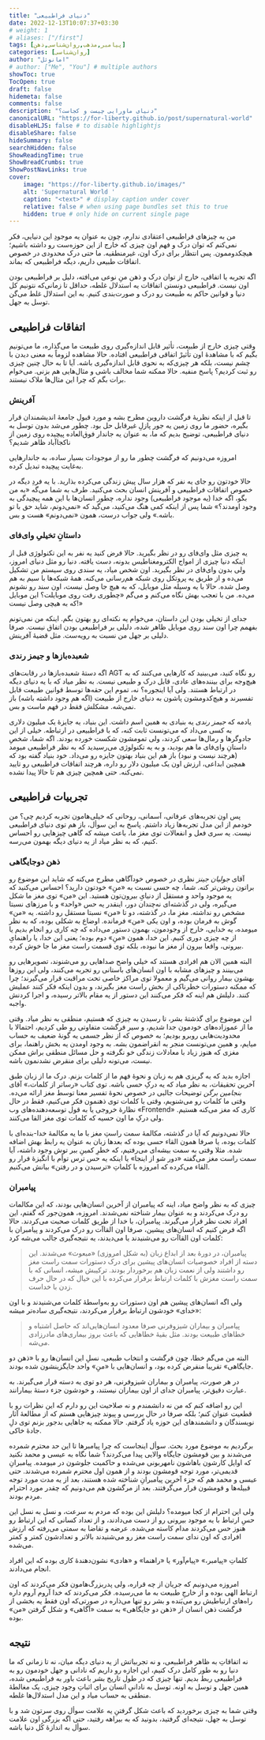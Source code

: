 ```yaml
---
title: "دنیای فراطبیعی"
date: 2022-12-13T10:07:37+03:30
# weight: 1
# aliases: ["/first"]
tags: [پیامبر,مذهب,روان‌شناسی,ذهن]
categories: [روان‌شناسی]
author: "امانوئل"
# author: ["Me", "You"] # multiple authors
showToc: true
TocOpen: true
draft: false
hidemeta: false
comments: false
description: "دنیای ماورایی چیست و کجاست؟"
canonicalURL: "https://for-liberty.github.io/post/supernatural-world"
disableHLJS: false # to disable highlightjs
disableShare: false
hideSummary: false
searchHidden: false
ShowReadingTime: true
ShowBreadCrumbs: true
ShowPostNavLinks: true
cover:
    image: "https://for-liberty.github.io/images/" 
    alt: 'Supernatural World '
    caption: "<text>" # display caption under cover
    relative: false # when using page bundles set this to true
    hidden: true # only hide on current single page
---
```




من به چیزهای فراطبیعی اعتقادی ندارم، چون به عنوان یه موجودِ این دنیایی، فکر نمی‌کنم که توان درک و فهم اون چیزی که خارج از این حوزه‌ست رو داشته باشیم؛ هیچکدوممون. پس انتظار برای درک اون، غیرمنطقیه. ما حتی درک محدودی در خصوص اتفاقات طبیعی داریم، دیگه فراطبیعی که بماند. 

اگه تجربه یا اتفاقی، خارج از توان درک و ذهن منِ نوعی می‌افته، دلیل بر فراطبیعی بودن اون نیست. فراطبیعی دونستن اتفاقات یه استدلال غلطه، حداقل تا زمانی‌که نتونیم کل دنیا و قوانین حاکم به طبیعت رو درک و صورت‌بندی کنیم. به این استدلال غلط می‌گن توسل به جهل.

## اتفاقات فراطبیعی
وقتی چیزی خارج از طبیعت، تأثیر قابل اندازه‌گیری روی طبیعت ما می‌گذاره، ما می‌تونیم بگیم که با مشاهدهٔ اون تأثیرْ اتفاقی فراطبیعی افتاده. حالا مشاهده لزوماً به معنی دیدن با چشم نیست، بلکه هر چیزی‌که به نحوی قابل اندازه‌گیری باشه. آیا تا به حال چنین چیزی رو ثبت کردیم؟ پاسخ منفیه. حالا ممکنه شما مخالف باشی و مثال‌هایی هم بزنی. می‌خوام برات بگم که چرا این مثال‌ها ملاک نیستند.

### آفرینش
تا قبل از اینکه نظریهٔ فرگشت داروین مطرح بشه و مورد قبول جامعهٔ اندیشمندان قرار بگیره، حضور ما روی زمین یه جور پازلِ غیرقابل حل بود. چطور می‌شد بدون توسل به دنیای فراطبیعی، توضیح بدیم که ما، به عنوان یه جاندار فوق‌العاده پیچیده روی زمین از ناکجاآباد ظاهر شدیم؟ 

امروزه می‌دونیم که فرگشت چطور ما رو از موجودات بسیار ساده، به جاندارهایی به‌غایت پیچیده تبدیل کرده. 

حالا خودتون رو جای یه نفر که هزار سال پیش زندگی می‌کرده بذارید. با یه فردِ دیگه در خصوص اتفاقات فراطبیعی و آفرینش انسان بحث می‌کنید. طرف به شما می‌گه «به من بگو، اگه خدا (یه موجود فراطبیعی) وجود نداره، چطور انسان‌ها با این همه پیچیدگی به وجود اومدند؟» شما پس از اینکه کمی هنگ می‌کنید، می‌گید که «نمی‌دونم، شاید حق با تو باشه.» ولی جواب درست، همون «نمی‌دونم» هست و بس.

### داستانِ تخیلیِ وای‌فای
یه چیزی مثل وای‌فای رو در نظر بگیرید. حالا فرض کنید یه نفر به این تکنولوژی قبل از اینکه دنیا چیزی از امواج الکترومغناطیس بدونه، دست یافته. دنیا رو مثل دنیای امروز، ولی بدون وای‌فای در نظر بگیرید. اون شخص میاد، یه سندی روی سیستم من تشکیل می‌ده و از طریق یه پروتکل روی شبکه هم‌رسانی می‌کنه. همهٔ شبکه‌ها با سیم به هم وصل شده. حالا با یه وسیله مثل موبایل، که به هیچ جا وصل نیست، اون سند رو نشونم می‌ده. من با تعجب بهش نگاه می‌کنم و می‌گم «چطوری رفت روی موبایلت؟ این موبایل که به هیچی وصل نیست!»

جدای از تخیلی بودن این داستان، می‌خوام یه نکته‌ای رو بهتون بگم. اینکه من نمی‌تونم بفهمم چرا اون سند روی موبایل ظاهر شده، دلیلی بر فراطبیعی بودن اتفاق نیست. صرفا دلیلی بر جهل من نسبت به رویه‌ست. مثل قضیهٔ آفرینش.

### شعبده‌بازها و جیمز رندی
اگه دستهٔ شعبده‌بازها در رقابت‌های AGT رو نگاه کنید، می‌بینید که کارهایی می‌کنند که به هیچ‌وجه برای بیننده‌های عادی، قابل درک و طبیعی نیست. به نظر میاد که با یه دنیای دیگه در ارتباط هستند. ولی آیا اینجوره؟ نه، تموم این حقه‌ها توسط قوانین طبیعت قابل تفسیرند و هیچ‌کدومشون پاشون به دنیای خارج از طبیعت (اگه هم وجود داشته باشه) باز نمی‌شه. مشکلش فقط در فهم ماست و بس.

یادمه که *جیمز رندی* یه بنیادی به همین اسم داشت. این بنیاد، یه جایزهٔ یک میلیون دلاری به کسی می‌داد که می‌تونست ثابت کنه، که با فراطبیعی در ارتباطه. خیلی از این جادوگرها و رمال‌ها سعی کردند، ولی تمومشون شکست خورده بودند. اگه شما، شخصِ داستانِ وای‌فای ما هم بودید، و به یه تکنولوژی می‌رسیدید که به نظر فراطبیعی میومد (هرچند نیست و نبود) باز هم این بنیاد بهتون جایزه رو می‌داد. خود بنیاد گفته بود که همچین ابداعی، ارزش اون یک میلیون دلار رو داره، هرچند اتفاقات فراطبیعی رو تایید نمی‌کنه. حتی همچین چیزی هم تا حالا پیدا نشده.

## تجربیات فراطبیعی

پس اون تجربه‌های عرفانی، آسمانی، روحانی که خیلی‌هامون تجربه کردیم چی؟ من خودمم از این مدل تجربه‌ها زیاد داشتم. پاسخ به این سوأل، باز هم توی دنیای فراطبیعی نیست. یه سری فعل و انفعالات توی مغز ما، باعث میشه که گاهی چیزهایی رو احساس کنیم، که به نظر میاد از یه دنیای دیگه بهمون می‌رسه.

### ذهن دوجایگاهی

آقای *جولیان جینز* نظری در خصوص خودآگاهی مطرح می‌کنه که شاید این موضوع رو براتون روشن‌تر کنه. شما، چه حسی نسبت به «منِ» خودتون دارید؟ احساس می‌کنید که یه موجود واحد و مستقل از دنیایِ بیرون‌تون هستید. این «من» توی مغز ما شکل می‌گیره، ولی در گذشته‌ای نه‌چندان دور، اینقدر یه حس «واحد» و با مرزهای نسبتا مشخص رو نداشته. مغزِ ما، در گذشته، دو تا «من» نسبتا مستقل رو داشته. یه «من» گوش به فرمان بوده، و اون یکی «من» فرمانده. اوضاع به شکلی بوده، که به نظر میومده، یه خدایی، خارج از وجودمون، بهمون دستور می‌داده که چه کاری رو انجام بدیم یا از چه چیزی دوری کنیم. این خدا، همون «منِ» دوم بوده؛ یعنی این خدا، یا راهنمایِ بیرونی، واقعا بیرون از مغز ما نبوده، بلکه توی قسمت راست مغز ما جا خوش کرده.

البته همین الان هم افرادی هستند که خیلی واضح صداهایی رو می‌شنوند، تصویرهایی رو می‌بینند و چیزهای مشابه با اون انسان‌های باستانی رو تجربه می‌کنند، ولی این روزها بهشون بیمار روانی می‌گیم و معمولا توی مراکز خاصی تحت مراقبت قرار می‌گیرند؛ چرا که ممکنه دستورات خطرناکی از بخش راست مغز بگیرند، و بدون اینکه فکر کنند عملیش کنند. دلیلش هم اینه که فکر می‌کنند این دستور از یه مقام بالاتر رسیده، و اجرا کردنش واجبه.

این موضوع برای گذشتهٔ بشر، تا رسیدن به چیزی که هستیم، منطقی به نظر میاد. وقتی ما از عموزاده‌های خودمون جدا شدیم، و سیر فرگشت متفاوتی رو طی کردیم، احتمالا با محدودیت‌هایی روبرو بودیم؛ به خصوص که از نظر جسمی یه گونهٔ ضعیف به حساب میایم، و همین می‌تونست منجر به انقراضمون بشه. به وجود اومدن یه بخش راهنما، برای مغزی که هنوز زیاد با معادلات زندگی خو نگرفته و حل مسائل منطقی براش ممکن نیست، می‌تونه دلیلی برای منقرض نشدنمون باشه. 

اجازه بدید که یه گریزی هم به زبان و نحوهٔ فهم ما از کلمات بزنم. درک ما از زبان طبق آخرین تحقیقات، به نظر میاد که یه درکِ حسی باشه. توی کتاب «رساتر از کلمات،» آقای *بنجامین برگن* توضیحات جالبی در خصوص نحوهٔ تفسیر معنا توسط مغز ارائه می‌ده. وقتی ما کلمات رو می‌شنویم، وقتی با کلمات توی ذهنمون فکر می‌کنیم، فقط در حال نظارهٔ خروجی یا به قول توسعه‌دهنده‌های وب «Frontend» کاری که مغز می‌کنه هستیم. ولی درکِ ما اون حسیه که کلمات توی مغز القا می‌کنند.

حالا نمی‌دونیم که آیا در گذشته، مکالمهٔ سمت راستِ مغز با ما یه مکالمهٔ خدا-بنده‌ای با کلمات بوده، یا صرفا همون القاء حسی بوده که بعدها زبان به عنوان یه رابط بهش اضافه شده. مثلا وقتی به سمت بیشه‌ای می‌رفتیم، که خطرِ کمینِ ببر توش وجود داشته، آیا سمت راست مغز می‌گفته «دور شو از اینجا» یا اینکه یه حس ترس توأم با انگیزهٔ فرار رو القاء می‌کرده که امروزه با کلماتِ «ترسیدن و در رفتن» بیانش می‌کنیم.

### پیامبران

چیزی که به نظر واضح میاد، اینه که پیامبران از آخرین انسان‌هایی بودند، که این مکالمات رو درک می‌کردند و به عنوان بیمار شناخته نمی‌شدند. امروزه، همون‌جور که گفتم، این افراد تحت نظر قرار می‌گیرند. پیامبران، با خدا از طریق کلمات صحبت می‌کردند. حالا اگه فرض کنیم که انسان‌های پیشین، صرفا اون القاآت رو درک می‌کردند و پیامبران با کلمات اون القاآت رو می‌شنیدند یا می‌دیدند، یه نتیجه‌گیری جالب می‌شه کرد: 
> پیامبران، در دورهٔ بعد از ابداع زبان (به شکل امروزی) «مبعوث» می‌شدند. این دسته از افراد خصوصیات انسان‌های پیشین برای درک دستورات سمت راست مغز رو داشتند ولی از نعمت زبان هم برخوردار بودند. ترکیبش میشه، انسانی که با سمت راست مغزش با کلمات ارتباط برقرار می‌کرده با این خیال که در حال حرف زدن با خداست.

ولی اگه انسان‌های پیشین هم اون دستورات رو به‌واسطهٔ کلمات می‌شنیدند و با اون «خدای» خودشون ارتباط برقرار می‌کردند، نتیجه‌گیری ساده‌تر میشه:
> پیامبران و بیماران شیزوفرنی صرفا معدود انسان‌هایی‌اند که حاصل اشتباه و خطاهای طبیعت بودند. مثل بقیهٔ خطاهایی که باعث بروز بیماری‌های مادرزادی می‌شه. 

البته من می‌گم خطا، چون فرگشت و انتخاب طبیعی، نسلِ این انسان‌ها رو با «ذهن دو جایگاهی» تقریبا منقرض کرده بود، و انسان‌هایی با «منِ» واحد جایگزینشون شده بودند.

در هر صورت، پیامبران و بیماران شیزوفرنی، هر دو توی یه دسته قرار می‌گیرند. به عبارت دقیق‌تر، پیامبران جدای از اون بیماران نیستند، و خودشون جزء دستهٔ بیمارانند.

این رو اضافه کنم که من نه دانشمندم و نه صلاحیت این رو دارم که این نظرات رو با قطعیت عنوان کنم؛ بلکه صرفا در حال بررسی و پیوند چیزهایی هستم که از مطالعهٔ آثار نویسندگان و دانشمندهای این حوزه یاد گرفتم. حالا ممکنه یه جاهایی بدجور بزنم توی دلِ جادهٔ خاکی.

برگردیم به موضوع مورد بحث. سوأل اینجاست که چرا پیامبرها تا این حد محترم شمرده می‌شدند و بین قومشون جایگاه والایی پیدا می‌کردند؟ شما نگاه به عیسی و محمد نکنید که اوایل کارشون باهاشون نامهربونی می‌شده و حاکمیت جلوشون در میومده. پیامبرانِ قدیمی‌تر، مورد توجه قومشون بودند و از همون اول محترم شمرده می‌شدند. حتی عیسی و محمد هم که جزء آخرین پیامبرانِ شناخته شده هستند، بعد از یه مدت مورد توجه قبیله‌ها و قومشون قرار می‌گرفتند. بعد از مرگشون هم می‌دونیم که چقدر مورد احترام مردم بودند.

ولی این احترام از کجا میومده؟ دلیلش این بوده که مردم به سرعت، و نسل به نسل این حسِ ارتباط با یه موجود بیرونی رو از دست می‌دادند، و از تعداد کسانی که این ارتباط رو هنوز حس می‌کردند مدام کاسته می‌شده. عرضه و تقاضا به سمتی می‌رفته که ارزش افرادی که اون ندای سمت راست مغز رو می‌شنیدند بالاتر و تعدادشون کمتر و کمتر می‌شده. 

کلماتِ «پیامبر،» «پیام‌آور» یا «راهنما» و «هادی» نشون‌دهندهٔ کاری بوده که این افراد انجام می‌دادند. 

امروزه می‌دونیم که جریان از چه قراره، ولی پدربزرگ‌هامون فکر می‌کردند که اون ارتباط الهی بوده و از خارجِ طبیعت به ما می‌رسیده. فکر می‌کردند که خدا آروم آروم داره راه‌های ارتباطیش رو می‌بَنده و بشر رو تنها می‌ذاره در صورتی‌که اون فقط یه بخشی از فرگشت ذهن انسان از «ذهن دو جایگاهی» به سمت «آگاهی» و شکل گرفتن «من» بوده.

## نتیجه
نه اتفاقاتِ به ظاهر فراطبیعی، و نه تجربیاتش از یه دنیای دیگه میان، نه تا زمانی که ما دنیا رو به طور کامل درک کنیم، این اجازه رو داریم که نادانی و جهل خودمون رو به فراطبیعی ربط بدیم. تنها چیزی که در طول تاریخ بشر باعث باور به فراطبیعی شده، همین جهل و توسل به اونه. توسل به نادانیِ انسان برای اثباتِ وجود چیزی، یک مغالطهٔ منطقی به حساب میاد و این مدل استدلال‌ها غلطه.

وقتی شما به چیزی برخوردید که باعث شکل گرفتنِ یه علامت سوأل روی سرتون شد و با توسل به جهل، نتیجه‌ای گرفتید، بدونید که به بیراهه رفتید، حتی اگه بزرگی اون علامت سوأل به اندازهٔ کُل دنیا باشه.


